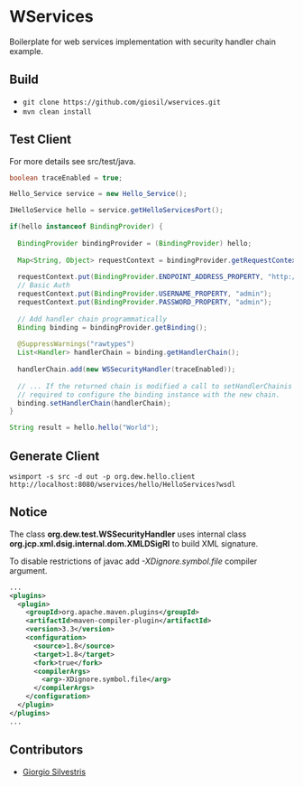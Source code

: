 # WServices

Boilerplate for web services implementation with security handler chain example.

## Build

- `git clone https://github.com/giosil/wservices.git`
- `mvn clean install`

## Test Client

For more details see src/test/java.

```java
boolean traceEnabled = true;

Hello_Service service = new Hello_Service();

IHelloService hello = service.getHelloServicesPort();

if(hello instanceof BindingProvider) {
  
  BindingProvider bindingProvider = (BindingProvider) hello;
  
  Map<String, Object> requestContext = bindingProvider.getRequestContext();
  
  requestContext.put(BindingProvider.ENDPOINT_ADDRESS_PROPERTY, "http://localhost:8080/wservices/hello/HelloServices?g=Ciao");
  // Basic Auth
  requestContext.put(BindingProvider.USERNAME_PROPERTY, "admin");
  requestContext.put(BindingProvider.PASSWORD_PROPERTY, "admin");
  
  // Add handler chain programmatically
  Binding binding = bindingProvider.getBinding();
  
  @SuppressWarnings("rawtypes")
  List<Handler> handlerChain = binding.getHandlerChain();
  
  handlerChain.add(new WSSecurityHandler(traceEnabled));
  
  // ... If the returned chain is modified a call to setHandlerChainis 
  // required to configure the binding instance with the new chain.
  binding.setHandlerChain(handlerChain);
}

String result = hello.hello("World");
```

## Generate Client

`wsimport -s src -d out -p org.dew.hello.client http://localhost:8080/wservices/hello/HelloServices?wsdl`

## Notice

The class **org.dew.test.WSSecurityHandler** uses internal class **org.jcp.xml.dsig.internal.dom.XMLDSigRI** to build XML signature.

To disable restrictions of javac add *-XDignore.symbol.file* compiler argument.

```xml
...
<plugins>
  <plugin>
    <groupId>org.apache.maven.plugins</groupId>
    <artifactId>maven-compiler-plugin</artifactId>
    <version>3.3</version>
    <configuration>
      <source>1.8</source> 
      <target>1.8</target> 
      <fork>true</fork>
      <compilerArgs>
        <arg>-XDignore.symbol.file</arg>
      </compilerArgs>
    </configuration>
  </plugin>
</plugins>
...
```

## Contributors

* [Giorgio Silvestris](https://github.com/giosil)
